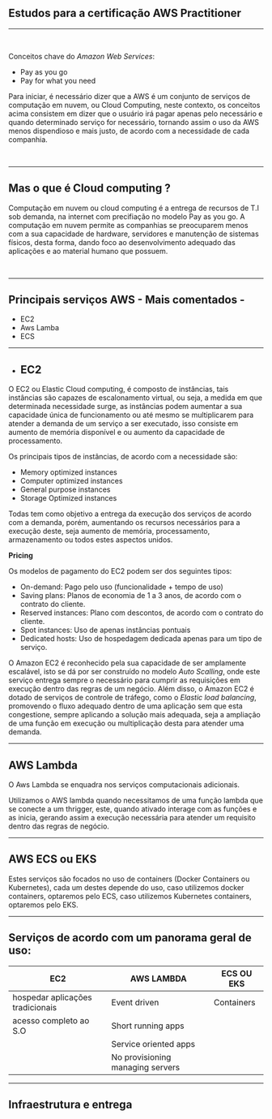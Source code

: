 ## **Estudos para a certificação AWS Practitioner**  
___
&nbsp;

Conceitos chave do *Amazon Web Services*: 

* Pay as you go 
* Pay for what you need 

Para iniciar, é necessário dizer que a AWS é um conjunto de serviços de computação em nuvem, ou Cloud Computing, neste contexto, os conceitos acima consistem em dizer que o usuário irá pagar apenas pelo necessário e quando determinado serviço for necessário, tornando assim o uso da AWS menos dispendioso e mais justo, de acordo com a necessidade de cada companhia.  

&nbsp; 

___ 

## **Mas o que é Cloud computing ?**

Computação em nuvem ou cloud computing é a entrega de recursos de T.I sob demanda, na internet com precifiação no modelo Pay as you go. A computação em nuvem permite as companhias se preocuparem menos com a sua capacidade de hardware, servidores e manutenção de sistemas físicos, desta forma, dando foco ao desenvolvimento adequado das aplicações e ao material humano que possuem.  

&nbsp;
___

## **Principais serviços AWS - Mais comentados** -  

* EC2
* Aws Lamba 
* ECS  

___
* ## **EC2** 

O EC2 ou Elastic Cloud computing, é composto de instâncias, tais instâncias são capazes de escalonamento virtual, ou seja, a medida em que determinada necessidade surge, as instâncias podem aumentar a sua capacidade única de funcionamento ou até mesmo se multiplicarem para atender a demanda de um serviço a ser executado, isso consiste em aumento de memória disponível e ou aumento da capacidade de processamento. 

Os principais tipos de instâncias, de acordo com a necessidade são: 

* Memory optimized instances 
* Computer optimized instances 
* General purpose instances 
* Storage Optimized instances 

Todas tem como objetivo a entrega da execução dos serviços de acordo com a demanda, porém, aumentando os recursos necessários para a execução deste, seja aumento de memória, processamento, armazenamento ou todos estes aspectos unidos. 

**Pricing**

Os modelos de pagamento do EC2 podem ser dos seguintes tipos: 

* On-demand: Pago pelo uso (funcionalidade + tempo de uso) 
* Saving plans: Planos de economia de 1 a 3 anos, de acordo com o contrato do cliente. 
* Reserved instances: Plano com descontos, de acordo com o contrato do cliente. 
* Spot instances: Uso de apenas instâncias pontuais 
* Dedicated hosts: Uso de hospedagem dedicada apenas para um tipo de serviço. 


O Amazon EC2 é reconhecido pela sua capacidade de ser amplamente escalável, isto se dá por ser construído no modelo *Auto Scalling*, onde este serviço entrega sempre o necessário para cumprir as requisições em execução dentro das regras de um negócio. Além disso, o Amazon EC2 é dotado de serviços de controle de tráfego, como o *Elastic load balancing*, promovendo o fluxo adequado dentro de uma aplicação sem que esta congestione, sempre aplicando a solução mais adequada, seja a ampliação de uma função em execução ou multiplicação desta para atender uma demanda.  

___ 

## **AWS Lambda** 

O Aws Lambda se enquadra nos serviços computacionais adicionais.  

Utilizamos o AWS lambda quando necessitamos de uma função lambda que se conecte a um thrigger, este, quando ativado interage com as funções e as inicia, gerando assim a execução necessária para atender um requisito dentro das regras de negócio.  


___ 

## **AWS ECS ou EKS** 

Estes serviços são focados no uso de containers (Docker Containers ou Kubernetes), cada um destes depende do uso, caso utilizemos docker containers, optaremos pelo ECS, caso utilizemos Kubernetes containers, optaremos pelo EKS. 

___

## **Serviços de acordo com um panorama geral de uso:** 

| EC2 | AWS LAMBDA | ECS OU EKS |
|--- |--- |--- |
| hospedar aplicações tradicionais | Event driven | Containers |
| acesso completo ao S.O | Short running apps |  |
|    |    Service oriented apps | | 
|    |  No provisioning managing servers



____
## **Infraestrutura e entrega** 







